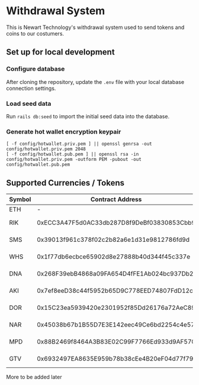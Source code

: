 # Withdrawal System

This is Newart Technology's withdrawal system used to send tokens and coins to our costumers.

## Set up for local development

### Configure database

After cloning the repository, update the `.env` file with your local database connection settings.

### Load seed data

Run `rails db:seed` to import the initial seed data into the database.


### Generate hot wallet encryption keypair

```
[ -f config/hotwallet.priv.pem ] || openssl genrsa -out config/hotwallet.priv.pem 2048
[ -f config/hotwallet.pub.pem ] || openssl rsa -in config/hotwallet.priv.pem -outform PEM -pubout -out config/hotwallet.pub.pem
```


## Supported Currencies / Tokens

Symbol  | Contract Address | Platform
--------|------------------|-----------
ETH     | - | -
RIK     | 0xECC3A47F5d0AC33db287D8f9DeBf03830853Cbb9 | Ethereum ERC20
SMS     | 0x39013f961c378f02c2b82a6e1d31e9812786fd9d | Ethereum ERC20
WHS     | 0x1f77db6ecbce65902d8e27888b40d344f45c337e | Ethereum ERC20
DNA     | 0x268F39ebB4868a09FA654D4fFE1Ab024bc937Db2 | Ethereum ERC20
AKI     | 0x7ef8eeD38c44f5952b65D9C778EED74807FdD12c | Ethereum ERC20
DOR     | 0x15C23ea5939420e2301952f85Dd26176a72AeC89 | Ethereum ERC20
NAR     | 0x45038b67b1B55D7E3E142eec49Ce6bd2254c4e57 | Ethereum ERC20
MPD     | 0x88B2469f8464A3B83E02C99F7766Ed933d9AF570 | Ethereum ERC20
GTV     | 0x6932497EA8635E959b78b38cEe4B20eF04d77f79 | Ethereum ERC20


More to be added later
